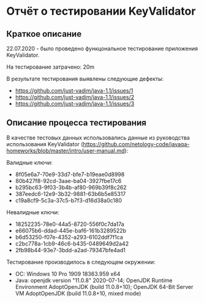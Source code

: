 # Отчёт о тестировании KeyValidator

## Краткое описание

22.07.2020 - было проведено функцональное тестирование приложения KeyValidator.

На тестирование затрачено: 20m

В результате тестирования выявлены следующие дефекты:
* https://github.com/just-vadim/java-1.1/issues/1
* https://github.com/just-vadim/java-1.1/issues/2
* https://github.com/just-vadim/java-1.1/issues/3

## Описание процесса тестирования

В качестве тестовых данных использовались данные из руководства использования KeyValidator (https://github.com/netology-code/javaqa-homeworks/blob/master/intro/user-manual.md):

Валидные ключи:
- 8f05e6a7-70e9-33d7-bfe7-b19eae0d8998
- 80b427f8-92cd-3aae-ba04-3927fbe17c6
- b295bc63-9f03-3b4b-af80-969b39f8c262
- 387eedc6-12e9-3b32-9881-63b6b5e85317
- c19a8cf9-5c3a-37c5-b7f3-d16d38a0c180

Невалидные ключи:
- 18252235-78e0-44a5-8720-556f0c7da17a
- e66075b6-ddad-445e-baf6-161b3289522b
- b6d53250-f07e-4352-a293-6102ddf7f1ca
- c2bc778a-1cb9-46c6-b435-0489649d2a42
- 2fb98b44-93e7-3bdd-a2ad-79347bfe4ad1

Тестирование производилось в следующем окружении:
* ОС: Windows 10 Pro 1909 18363.959 x64
* Java: openjdk version "11.0.8" 2020-07-14;
OpenJDK Runtime Environment AdoptOpenJDK (build 11.0.8+10);
OpenJDK 64-Bit Server VM AdoptOpenJDK (build 11.0.8+10, mixed mode)
